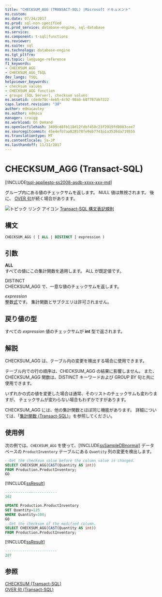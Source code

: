 ```yaml
---
title: "CHECKSUM_AGG (TRANSACT-SQL) |Microsoft ドキュメント"
ms.custom: 
ms.date: 07/24/2017
ms.prod: sql-non-specified
ms.prod_service: database-engine, sql-database
ms.service: 
ms.component: t-sql|functions
ms.reviewer: 
ms.suite: sql
ms.technology: database-engine
ms.tgt_pltfrm: 
ms.topic: language-reference
f1_keywords:
- CHECKSUM_AGG
- CHECKSUM_AGG_TSQL
dev_langs: TSQL
helpviewer_keywords:
- checksum values
- CHECKSUM_AGG function
- groups [SQL Server], checksum values
ms.assetid: cdede70c-4eb5-4c92-98ab-b07787ab7222
caps.latest.revision: "38"
author: edmacauley
ms.author: edmaca
manager: craigg
ms.workload: On Demand
ms.openlocfilehash: 3499cd8fb118d12fdbf450c23f2919fd0003cee7
ms.sourcegitcommit: 45e4efb7aa828578fe9eb7743a1a3526da719555
ms.translationtype: MT
ms.contentlocale: ja-JP
ms.lasthandoff: 11/21/2017
---
```

# <a name="checksumagg-transact-sql"></a>CHECKSUM_AGG (Transact-SQL)
[!INCLUDE[tsql-appliesto-ss2008-asdb-xxxx-xxx-md](../../includes/tsql-appliesto-ss2008-asdb-xxxx-xxx-md.md)]

グループ内にある値のチェックサムを返します。 NULL 値は無視されます。 後に、 [OVER 句](../../t-sql/queries/select-over-clause-transact-sql.md)が続く場合があります。
  
![トピック リンク アイコン](../../database-engine/configure-windows/media/topic-link.gif "トピック リンク アイコン") [Transact-SQL 構文表記規則](../../t-sql/language-elements/transact-sql-syntax-conventions-transact-sql.md)
  
## <a name="syntax"></a>構文  
  
```sql
CHECKSUM_AGG ( [ ALL | DISTINCT ] expression )  
```  
  
## <a name="arguments"></a>引数  
**ALL**  
すべての値にこの集計関数を適用します。 ALL が既定値です。
  
DISTINCT  
CHECKSUM_AGG で、一意な値のチェックサムを返します。
  
*expression*  
整数[式](../../t-sql/language-elements/expressions-transact-sql.md)です。 集計関数とサブクエリは許可されません。
  
## <a name="return-types"></a>戻り値の型
すべての *expression* 値のチェックサムが **int** 型で返されます。
  
## <a name="remarks"></a>解説  
CHECKSUM_AGG は、テーブル内の変更を検出する場合に使用できます。
  
テーブル内での行の順序は、CHECKSUM_AGG の結果に影響しません。 また、CHECKSUM_AGG 関数は、DISTINCT キーワードおよび GROUP BY 句と共に使用できます。
  
いずれかの式の値を変更した場合は通常、そのリストのチェックサムも変わりますが、 チェックサムが変わらない場合もわずかですがあります。
  
CHECKSUM_AGG には、他の集計関数とほぼ同じ機能があります。 詳細については、「[集計関数 &#40;Transact-SQL&#41;](../../t-sql/functions/aggregate-functions-transact-sql.md)」を参照してください。
  
## <a name="examples"></a>使用例  
次の例では、`CHECKSUM_AGG` を使って、[!INCLUDE[ssSampleDBnormal](../../includes/sssampledbnormal-md.md)] データベースの `ProductInventory` テーブルにある `Quantity` 列の変更を検出します。
  
```sql
--Get the checksum value before the column value is changed.  
SELECT CHECKSUM_AGG(CAST(Quantity AS int))  
FROM Production.ProductInventory;  
GO  
```  
  
[!INCLUDE[ssResult](../../includes/ssresult-md.md)]
  
```sql
------------------------  
262  
```  
  
```sql
UPDATE Production.ProductInventory   
SET Quantity=125  
WHERE Quantity=100;  
GO  
--Get the checksum of the modified column.  
SELECT CHECKSUM_AGG(CAST(Quantity AS int))  
FROM Production.ProductInventory;  
```  
  
[!INCLUDE[ssResult](../../includes/ssresult-md.md)]
  
```sql
------------------------  
287  
```  
  
## <a name="see-also"></a>参照
[CHECKSUM &#40;Transact-SQL&#41;](../../t-sql/functions/checksum-transact-sql.md)  
[OVER 句 &#40;Transact-SQL&#41;](../../t-sql/queries/select-over-clause-transact-sql.md)
  
  
